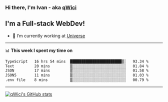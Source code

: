 ### Hi there, I'm Ivan - aka [qWici][website]

## I'm a Full-stack WebDev!
- 🔭 I’m currently working at [Universe][universe]

---

📊 **This week I spent my time on**
<!--START_SECTION:waka-->

```txt
TypeScript   16 hrs 54 mins  ███████████████████████▒░   93.34 %
Text         20 mins         ▒░░░░░░░░░░░░░░░░░░░░░░░░   01.84 %
JSON         17 mins         ▒░░░░░░░░░░░░░░░░░░░░░░░░   01.58 %
JSON5        11 mins         ▒░░░░░░░░░░░░░░░░░░░░░░░░   01.03 %
.env file    8 mins          ▒░░░░░░░░░░░░░░░░░░░░░░░░   00.79 %
```

<!--END_SECTION:waka-->

---

[![qWici's GitHub stats](https://github-readme-stats.vercel.app/api?username=qWici)](https://github.com/qWici/github-readme-stats)

[website]: https://devkucher.com
[twitter]: https://twitter.com/KucherDev
[linkedin]: https://www.linkedin.com/in/ivankucher
[universe]: https://universeapps.limited
